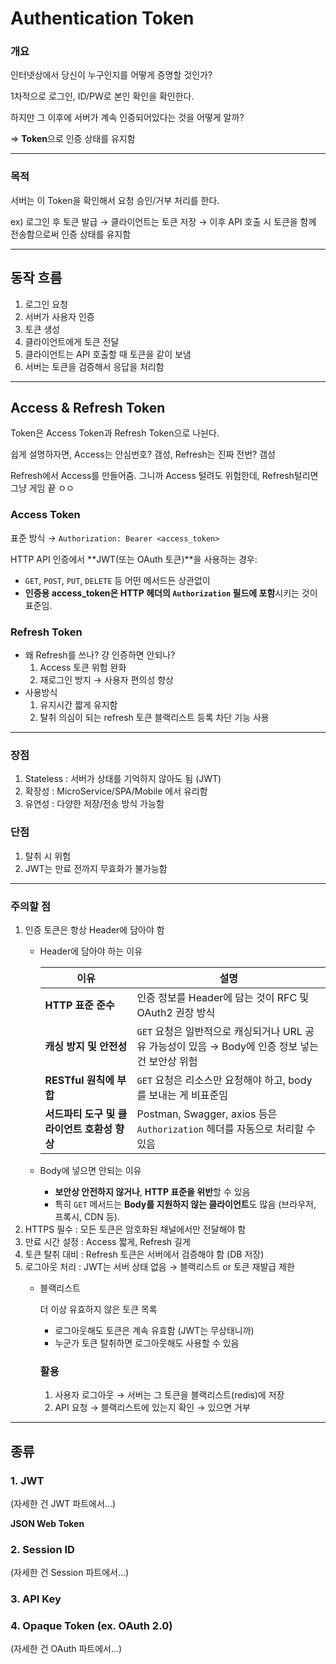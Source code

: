 # Authentication Token

### 개요

인터넷상에서 당신이 누구인지를 어떻게 증명할 것인가?

1차적으로 로그인, ID/PW로 본인 확인을 확인한다.

하지만 그 이후에 서버가 계속 인증되어있다는 것을 어떻게 알까?

⇒ **Token**으로 인증 상태를 유지함

---

### 목적

서버는 이 Token을 확인해서 요청 승인/거부 처리를 한다.

ex) 로그인 후 토큰 발급 → 클라이언트는 토큰 저장 → 이후 API 호출 시 토큰을 함께 전송함으로써 인증 상태를 유지함

---

## 동작 흐름

1. 로그인 요청
2. 서버가 사용자 인증
3. 토큰 생성
4. 클라이언트에게 토큰 전달
5. 클라이언트는 API 호출할 때 토큰을 같이 보냄
6. 서버는 토큰을 검증해서 응답을 처리함

---

## Access & Refresh Token

Token은 Access Token과 Refresh Token으로 나뉜다.

쉽게 설명하자면, Access는 안심번호? 갬성, Refresh는 진짜 전번? 갬성

Refresh에서 Access를 만들어줌. 그니까 Access 털려도 위험한데, Refresh털리면 그냥 게임 끝 ㅇㅇ

### Access Token

표준 방식 → `Authorization: Bearer <access_token>`

HTTP API 인증에서 **JWT(또는 OAuth 토큰)**을 사용하는 경우:

- `GET`, `POST`, `PUT`, `DELETE` 등 어떤 메서드든 상관없이
- **인증용 access_token은 HTTP 헤더의 `Authorization` 필드에 포함**시키는 것이 표준임.

### Refresh Token

- 왜 Refresh를 쓰나? 걍 인증하면 안되나?
    1. Access 토큰 위험 완화
    2. 재로그인 방지 → 사용자 편의성 향상
- 사용방식
    1. 유지시간 짧게 유지함
    2. 탈취 의심이 되는 refresh 토큰 블랙리스트 등록 차단 기능 사용

---

### 장점

1. Stateless : 서버가 상태를 기억하지 않아도 됨 (JWT)
2. 확장성 : MicroService/SPA/Mobile 에서 유리함
3. 유연성 : 다양한 저장/전송 방식 가능함

### 단점

1. 탈취 시 위험
2. JWT는 만료 전까지 무효화가 불가능함

---

### 주의할 점

1. 인증 토큰은 항상 Header에 담아야 함
    - Header에 담아야 하는 이유
        
        
        | 이유 | 설명 |
        | --- | --- |
        | **HTTP 표준 준수** | 인증 정보를 Header에 담는 것이 RFC 및 OAuth2 권장 방식 |
        | **캐싱 방지 및 안전성** | `GET` 요청은 일반적으로 캐싱되거나 URL 공유 가능성이 있음 → Body에 인증 정보 넣는 건 보안상 위험 |
        | **RESTful 원칙에 부합** | `GET` 요청은 리소스만 요청해야 하고, body를 보내는 게 비표준임 |
        | **서드파티 도구 및 클라이언트 호환성 향상** | Postman, Swagger, axios 등은 `Authorization` 헤더를 자동으로 처리할 수 있음 |
    - Body에 넣으면 안되는 이유
        - **보안상 안전하지 않거나**, **HTTP 표준을 위반**할 수 있음
        - 특히 `GET` 메서드는 **Body를 지원하지 않는 클라이언트**도 많음 (브라우저, 프록시, CDN 등).
2. HTTPS 필수 : 모든 토큰은 암호화된 채널에서만 전달해야 함
3. 만료 시간 설정 : Access 짧게, Refresh 길게
4. 토큰 탈취 대비 : Refresh 토큰은 서버에서 검증해야 함 (DB 저장)
5. 로그아웃 처리 : JWT는 서버 상태 없음 → 블랙리스트 or 토큰 재발급 제한
    - 블랙리스트
        
        더 이상 유효하지 않은 토큰 목록
        
        - 로그아웃해도 토큰은 계속 유효함 (JWT는 무상태니까)
        - 누군가 토큰 탈취하면 로그아웃해도 사용할 수 있음
        
        ### 활용
        
        1. 사용자 로그아웃 → 서버는 그 토큰을 블랙리스트(redis)에 저장
        2. API 요청 → 블랙리스트에 있는지 확인 → 있으면 거부

---

## 종류

### 1. JWT

(자세한 건 JWT 파트에서...)

**JSON Web Token** 

### 2. Session ID

(자세한 건 Session 파트에서…)

### 3. API Key

### 4. Opaque Token (ex. OAuth 2.0)

(자세한 건 OAuth 파트에서…)